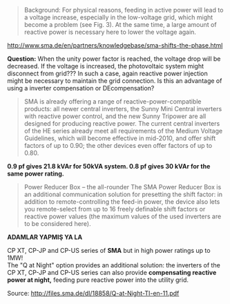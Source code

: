> Background: For physical reasons, feeding in active power will lead to a voltage increase, especially in the low-voltage grid, which might become a problem (see Fig. 3). At the same time, a large amount of reactive power is necessary here to lower the voltage again.  

http://www.sma.de/en/partners/knowledgebase/sma-shifts-the-phase.html

**Question:** When the unity power factor is reached, the voltage drop will be decreased. If the voltage is increased, the photovoltaic system might disconnect from grid??? In such a case, again reactive power injection might be necessary to maintain the grid connection. Is this an advantage of using a inverter compensation or DEcompensation?   

> SMA is already offering a range of reactive-power-compatible products: all newer central inverters, the Sunny Mini Central inverters with reactive power control, and the new Sunny Tripower are all designed for producing reactive power. The current central inverters of the HE series already meet all requirements of the Medium Voltage Guidelines, which will become effective in mid-2010, and offer shift factors of up to 0.90; the other devices even offer factors of up to 0.80.  

**0.9 pf gives 21.8 kVAr for 50kVA system. 0.8 pf gives 30 kVAr for the same power rating.**

> Power Reducer Box – the all-rounder
The SMA Power Reducer Box is an additional communication solution for presetting the shift factor: in addition to remote-controlling the feed-in power, the device also lets you remote-select from up to 16 freely definable shift factors or reactive power values (the maximum values of the used inverters are to be considered here).  

**ADAMLAR YAPMIŞ YA LA**  


 CP XT, CP-JP and CP-US series of **SMA** but in high power ratings up to 1MW!  
The "Q at Night" option provides an additional solution: the inverters of the CP XT, CP-JP and CP-US series can
also provide **compensating reactive power at night,** feeding pure reactive power into the utility grid.  

Source: http://files.sma.de/dl/18858/Q-at-Night-TI-en-11.pdf